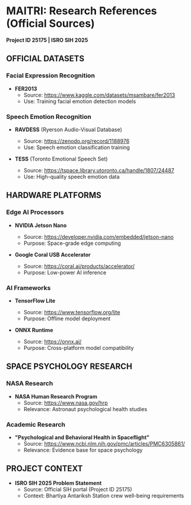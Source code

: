 # MAITRI: Research References (Official Sources)
**Project ID 25175 | ISRO SIH 2025**

## OFFICIAL DATASETS

### Facial Expression Recognition
- **FER2013**
  - Source: https://www.kaggle.com/datasets/msambare/fer2013
  - Use: Training facial emotion detection models

### Speech Emotion Recognition  
- **RAVDESS** (Ryerson Audio-Visual Database)
  - Source: https://zenodo.org/record/1188976
  - Use: Speech emotion classification training

- **TESS** (Toronto Emotional Speech Set)
  - Source: https://tspace.library.utoronto.ca/handle/1807/24487
  - Use: High-quality speech emotion data

## HARDWARE PLATFORMS

### Edge AI Processors
- **NVIDIA Jetson Nano**
  - Source: https://developer.nvidia.com/embedded/jetson-nano
  - Purpose: Space-grade edge computing

- **Google Coral USB Accelerator** 
  - Source: https://coral.ai/products/accelerator/
  - Purpose: Low-power AI inference

### AI Frameworks
- **TensorFlow Lite**
  - Source: https://www.tensorflow.org/lite
  - Purpose: Offline model deployment

- **ONNX Runtime**
  - Source: https://onnx.ai/
  - Purpose: Cross-platform model compatibility

## SPACE PSYCHOLOGY RESEARCH

### NASA Research
- **NASA Human Research Program**
  - Source: https://www.nasa.gov/hrp
  - Relevance: Astronaut psychological health studies

### Academic Research
- **"Psychological and Behavioral Health in Spaceflight"**
  - Source: https://www.ncbi.nlm.nih.gov/pmc/articles/PMC6305861/
  - Relevance: Evidence base for space psychology

## PROJECT CONTEXT
- **ISRO SIH 2025 Problem Statement**
  - Source: Official SIH portal (Project ID 25175)
  - Context: Bhartiya Antariksh Station crew well-being requirements
